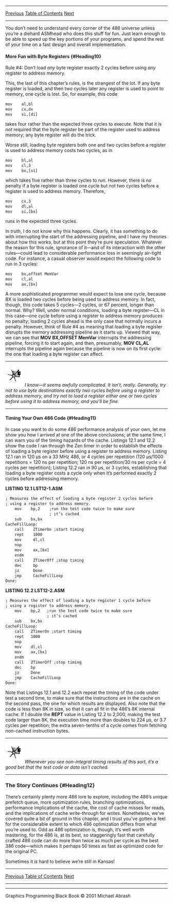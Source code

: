   ------------------------ --------------------------------- --------------------
  [Previous](12-03.html)   [Table of Contents](index.html)   [Next](13-01.html)
  ------------------------ --------------------------------- --------------------

You don’t need to understand every corner of the 486 universe unless
you’re a diehard ASMhead who does this stuff for fun. Just learn enough
to be able to speed up the key portions of your programs, and spend the
rest of your time on a fast design and overall implementation.

#### More Fun with Byte Registers {#Heading10}

Rule \#4: Don’t load *any* byte register exactly 2 cycles before using
*any* register to address memory.

This, the last of this chapter’s rules, is the strangest of the lot. If
any byte register is loaded, and then two cycles later any register is
used to point to memory, one cycle is lost. So, for example, this code

    mov    al,bl
    mov    cx,dx
    mov    si,[di]

takes four rather than the expected three cycles to execute. Note that
it is *not* required that the byte register be part of the register used
to address memory; any byte register will do the trick.

Worse still, loading byte registers both one and two cycles before a
register is used to address memory costs two cycles, as in

    mov    bl,al
    mov    cl,3
    mov    bx,[si]

which takes five rather than three cycles to run. However, there is *no*
penalty if a byte register is loaded one cycle but not two cycles before
a register is used to address memory. Therefore,

    mov    cx,3
    mov    dl,al
    mov    si,[bx]

runs in the expected three cycles.

In truth, I do not know why this happens. Clearly, it has something to
do with interrupting the start of the addressing pipeline, and I have my
theories about how this works, but at this point they’re pure
speculation. Whatever the reason for this rule, ignorance of it—and of
its interaction with the other rules—could lead to considerable
performance loss in seemingly air-tight code. For instance, a casual
observer would expect the following code to run in 3 cycles:

    mov    bx,offset MemVar
    mov    cl,al
    mov    ax,[bx]

A more sophisticated programmer would expect to lose one cycle, because
BX is loaded two cycles before being used to address memory. In fact,
though, this code takes 5 cycles—2 cycles, or 67 percent, longer than
normal. Why? Well, under normal conditions, loading a byte register—CL
in this case—one cycle before using a register to address memory
produces no penalty; loading 2 cycles ahead is the only case that
normally incurs a penalty. However, think of Rule \#4 as meaning that
loading a byte register disrupts the memory addressing pipeline as it
starts up. Viewed that way, we can see that **MOV BX,OFFSET MemVar**
interrupts the addressing pipeline, forcing it to start again, and then,
presumably, **MOV CL,AL** interrupts the pipeline again because the
pipeline is now on its first cycle: the one that loading a byte register
can affect.

  ------------------- -----------------------------------------------------------------------------------------------------------------------------------------------------------------------------------------------------------------------------------------------------------------------------------
  ![](images/i.jpg)   *I know—it seems awfully complicated. It isn’t, really. Generally, try not to use byte destinations exactly two cycles before using a register to address memory, and try not to load a register either one or two cycles before using it to address memory, and you’ll be fine.*
  ------------------- -----------------------------------------------------------------------------------------------------------------------------------------------------------------------------------------------------------------------------------------------------------------------------------

#### Timing Your Own 486 Code {#Heading11}

In case you want to do some 486 performance analysis of your own, let me
show you how I arrived at one of the above conclusions; at the same
time, I can warn you of the timing hazards of the cache. Listings 12.1
and 12.2 show the code I ran through the Zen timer in order to establish
the effects of loading a byte register before using a register to
address memory. Listing 12.1 ran in 120 µs on a 33 MHz 486, or 4 cycles
per repetition (120 µs/1000 repetitions = 120 ns per repetition; 120 ns
per repetition/30 ns per cycle = 4 cycles per repetition); Listing 12.2
ran in 90 µs, or 3 cycles, establishing that loading a byte register
costs a cycle only when it’s performed exactly 2 cycles before
addressing memory.

**LISTING 12.1 LST12-1.ASM**

    ; Measures the effect of loading a byte register 2 cycles before
    ; using a register to address memory.
        mov    bp,2    ;run the test code twice to make sure
                       ; it’s cached
        sub    bx,bx
    CacheFillLoop:
        call    ZTimerOn ;start timing
        rept    1000
        mov     dl,cl
        nop
        mov     ax,[bx]
        endm
        call    ZTimerOff ;stop timing
        dec     bp
        jz      Done
        jmp     CacheFillLoop
    Done:

**LISTING 12.2 LST12-2.ASM**

    ; Measures the effect of loading a byte register 1 cycle before
    ; using a register to address memory.
        mov    bp,2   ;run the test code twice to make sure
                      ; it’s cached
        sub    bx,bx
    CacheFillLoop:
        call   ZTimerOn ;start timing
        rept   1000
        nop
        mov    dl,cl
        mov    ax,[bx]
        endm
        call   ZTimerOff ;stop timing
        dec    bp
        jz     Done
        jmp    CacheFillLoop
    Done:

Note that Listings 12.1 and 12.2 each repeat the timing of the code
under test a second time, to make sure that the instructions are in the
cache on the second pass, the one for which results are displayed. Also
note that the code is less than 8K in size, so that it can all fit in
the 486’s 8K internal cache. If I double the **REPT** value in Listing
12.2 to 2,000, making the test code larger than 8K, the execution time
more than doubles to 224 µs, or 3.7 cycles per repetition; the extra
seven-tenths of a cycle comes from fetching non-cached instruction
bytes.

  ------------------- -----------------------------------------------------------------------------------------------------------------------
  ![](images/i.jpg)   *Whenever you see non-integral timing results of this sort, it’s a good bet that the test code or data isn’t cached.*
  ------------------- -----------------------------------------------------------------------------------------------------------------------

### The Story Continues {#Heading12}

There’s certainly plenty more 486 lore to explore, including the 486’s
unique prefetch queue, more optimization rules, branching optimizations,
performance implications of the cache, the cost of cache misses for
reads, and the implications of cache write-through for writes.
Nonetheless, we’ve covered quite a bit of ground in this chapter, and I
trust you’ve gotten a feel for the considerable extent to which 486
optimization differs from what you’re used to. Odd as 486 optimization
is, though, it’s well worth mastering, for the 486 is, at its best, so
staggeringly fast that carefully crafted 486 code can do more than twice
as much per cycle as the best 386 code—which makes it perhaps 50 times
as fast as optimized code for the original PC.

Sometimes it *is* hard to believe we’re still in Kansas!

  ------------------------ --------------------------------- --------------------
  [Previous](12-03.html)   [Table of Contents](index.html)   [Next](13-01.html)
  ------------------------ --------------------------------- --------------------

* * * * *

Graphics Programming Black Book © 2001 Michael Abrash
